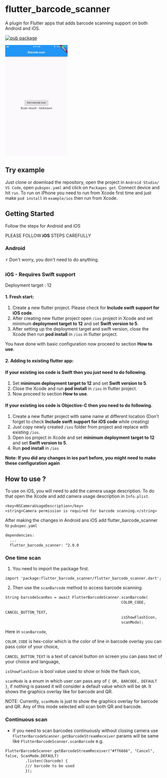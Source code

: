 # flutter_barcode_scanner

A plugin for Flutter apps that adds barcode scanning support on both Android and iOS.

[![pub package](https://img.shields.io/pub/v/flutter_barcode_scanner.svg)](https://pub.dartlang.org/packages/flutter_barcode_scanner)

![Demo gif](https://github.com/AmolGangadhare/MyProfileRepo/blob/master/flutter_barcode_scanning_demo.gif "Demo")


## Try example
Just clone or download the repository, open the project in `Android Studio/ VS Code`, open `pubspec.yaml` and click on `Packages get`.
Connect device and hit `run`. 
To run on iPhone you need to run from Xcode first time and just make `pod install` in `example/ios` then run from Xcode.

## Getting Started 
Follow the steps for Android and iOS

PLEASE FOLLOW **iOS** STEPS CAREFULLY

### Android

:zap:  Don't worry, you don't need to do anything.

### iOS - Requires Swift support

Deployment target : 12

#### 1. Fresh start: 
 1. Create a new flutter project. Please check for **Include swift support for iOS code**.
 2. After creating new flutter project open `/ios` project in Xcode and set minimum **deployment target to 12**
    and set **Swift version to 5**.
 3. After setting up the deployment target and swift version, close the Xcode then run **pod install** in `/ios` in flutter project.
 
 You have done with basic configuration now proceed to section **How to use**.
 
#### 2. Adding to existing flutter app: 
#### If your existing ios code is **Swift** then you just need to do following.
  1. Set **minimum deployment target to 12** and set **Swift version to 5**.
  2. Close the Xcode and run **pod install** in `/ios` in flutter project.
  3. Now proceed to section **How to use**.
 
#### If your existing ios code is **Objective-C** then you need to do following.
  1. Create a new flutter project with same name at different location (Don't forget to check **Include swift support for iOS code** while creating) 
  2. Just copy newly created `/ios` folder from project and replace with existing `/ios`.
  3. Open ios project in Xcode and set **minimum deployment target to 12** and set **Swift version to 5**.
  4. Run **pod install** in `/ios` 
    
**Note: If you did any changes in ios part before, you might need to make these configuration again**

## How to use ?

To use on iOS, you will need to add the camera usage description.
To do that open the Xcode and add camera usage description in `Info.plist`. 

```
<key>NSCameraUsageDescription</key>
<string>Camera permission is required for barcode scanning.</string>
```


After making the changes in Android ans iOS add flutter_barcode_scanner to `pubspec.yaml`
```  
dependencies:
  ...
  flutter_barcode_scanner: ^2.0.0
```

### One time scan
1. You need to import the package first.

```
import 'package:flutter_barcode_scanner/flutter_barcode_scanner.dart';
```

    
2. Then use the `scanBarcode` method to access barcode scanning.
    
```
String barcodeScanRes = await FlutterBarcodeScanner.scanBarcode(
                                                    COLOR_CODE, 
                                                    CANCEL_BUTTON_TEXT, 
                                                    isShowFlashIcon, 
                                                    scanMode);
```

Here in `scanBarcode`,

 `COLOR_CODE` is hex-color which is the color of line in barcode overlay you can pass color of your choice,
 
 `CANCEL_BUTTON_TEXT` is a text of cancel button on screen you can pass text of your choice and language,
 
 `isShowFlashIcon` is bool value used to show or hide the flash icon,
 
 `scanMode` is a enum in which user can pass any of `{ QR, BARCODE, DEFAULT }`, if nothing is passed it will consider a default value which will be `QR`.
 It shows the graphics overlay like for barcode and QR.
 
 NOTE: Currently, `scanMode` is just to show the graphics overlay for barcode and QR. Any of this mode selected will scan both QR and barcode. 

### Continuous scan
* If you need to scan barcodes continuously without closing camera use `FlutterBarcodeScanner.getBarcodeStreamReceiver`
params will be same like `FlutterBarcodeScanner.scanBarcode`
e.g. 


```
FlutterBarcodeScanner.getBarcodeStreamReceiver("#ff6666", "Cancel", false, ScanMode.DEFAULT)
         .listen((barcode) { 
         /// barcode to be used
         });
```
